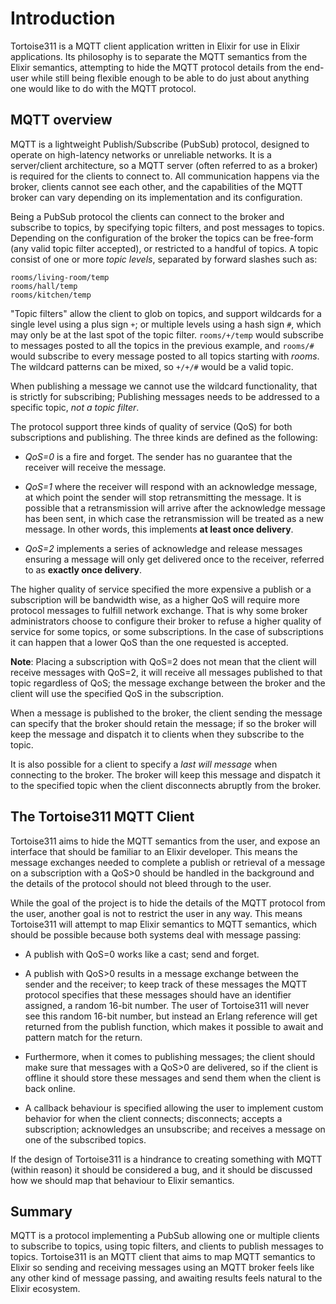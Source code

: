 # Introduction

Tortoise311 is a MQTT client application written in Elixir for use in
Elixir applications. Its philosophy is to separate the MQTT semantics
from the Elixir semantics, attempting to hide the MQTT protocol
details from the end-user while still being flexible enough to be able
to do just about anything one would like to do with the MQTT protocol.

## MQTT overview

MQTT is a lightweight Publish/Subscribe (PubSub) protocol, designed to
operate on high-latency networks or unreliable networks. It is a
server/client architecture, so a MQTT server (often referred to as a
broker) is required for the clients to connect to. All communication
happens via the broker, clients cannot see each other, and the
capabilities of the MQTT broker can vary depending on its
implementation and its configuration.

Being a PubSub protocol the clients can connect to the broker and
subscribe to topics, by specifying topic filters, and post messages to
topics. Depending on the configuration of the broker the topics can be
free-form (any valid topic filter accepted), or restricted to a
handful of topics. A topic consist of one or more *topic levels*,
separated by forward slashes such as:

    rooms/living-room/temp
    rooms/hall/temp
    rooms/kitchen/temp

"Topic filters" allow the client to glob on topics, and support
wildcards for a single level using a plus sign `+`; or multiple levels
using a hash sign `#`, which may only be at the last spot of the topic
filter. `rooms/+/temp` would subscribe to messages posted to all the
topics in the previous example, and `rooms/#` would subscribe to every
message posted to all topics starting with *rooms*. The wildcard
patterns can be mixed, so `+/+/#` would be a valid topic.

When publishing a message we cannot use the wildcard functionality,
that is strictly for subscribing; Publishing messages needs to be
addressed to a specific topic, *not a topic filter*.

The protocol support three kinds of quality of service (QoS) for both
subscriptions and publishing. The three kinds are defined as the
following:

  - *QoS=0* is a fire and forget. The sender has no guarantee that the
    receiver will receive the message.

  - *QoS=1* where the receiver will respond with an acknowledge
    message, at which point the sender will stop retransmitting the
    message. It is possible that a retransmission will arrive after
    the acknowledge message has been sent, in which case the
    retransmission will be treated as a new message. In other words,
    this implements **at least once delivery**.

  - *QoS=2* implements a series of acknowledge and release messages
    ensuring a message will only get delivered once to the receiver,
    referred to as **exactly once delivery**.

The higher quality of service specified the more expensive a publish
or a subscription will be bandwidth wise, as a higher QoS will require
more protocol messages to fulfill network exchange. That is why some
broker administrators choose to configure their broker to refuse
a higher quality of service for some topics, or some subscriptions. In
the case of subscriptions it can happen that a lower QoS than the one
requested is accepted.

**Note**: Placing a subscription with QoS=2 does not mean that the
client will receive messages with QoS=2, it will receive all
messages published to that topic regardless of QoS; the message
exchange between the broker and the client will use the specified QoS
in the subscription.

When a message is published to the broker, the client sending the
message can specify that the broker should retain the message; if so
the broker will keep the message and dispatch it to clients when they
subscribe to the topic.

It is also possible for a client to specify a *last will message* when
connecting to the broker. The broker will keep this message and
dispatch it to the specified topic when the client disconnects abruptly
from the broker.

## The Tortoise311 MQTT Client

Tortoise311 aims to hide the MQTT semantics from the user, and expose an
interface that should be familiar to an Elixir developer. This means
the message exchanges needed to complete a publish or retrieval of a
message on a subscription with a QoS>0 should be handled in the
background and the details of the protocol should not bleed through to
the user.

While the goal of the project is to hide the details of the MQTT
protocol from the user, another goal is not to restrict the user in any
way. This means Tortoise311 will attempt to map Elixir semantics to
MQTT semantics, which should be possible because both systems deal
with message passing:

  - A publish with QoS=0 works like a cast; send and forget.

  - A publish with QoS>0 results in a message exchange between the
    sender and the receiver; to keep track of these messages the MQTT
    protocol specifies that these messages should have an identifier
    assigned, a random 16-bit number. The user of Tortoise311 will never
    see this random 16-bit number, but instead an Erlang reference
    will get returned from the publish function, which makes it
    possible to await and pattern match for the return.

  - Furthermore, when it comes to publishing messages; the client
    should make sure that messages with a QoS>0 are delivered, so if
    the client is offline it should store these messages and send them
    when the client is back online.

  - A callback behaviour is specified allowing the user to implement
    custom behavior for when the client connects; disconnects; accepts
    a subscription; acknowledges an unsubscribe; and receives a message
    on one of the subscribed topics.

If the design of Tortoise311 is a hindrance to creating something with
MQTT (within reason) it should be considered a bug, and it should be
discussed how we should map that behaviour to Elixir semantics.

## Summary

MQTT is a protocol implementing a PubSub allowing one or multiple
clients to subscribe to topics, using topic filters, and clients to
publish messages to topics. Tortoise311 is an MQTT client that aims to map
MQTT semantics to Elixir so sending and receiving messages using an
MQTT broker feels like any other kind of message passing, and awaiting
results feels natural to the Elixir ecosystem.
